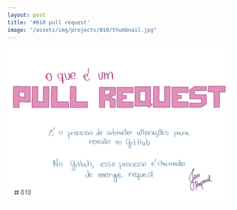 ```yaml
---
layout: post
title: '#010 pull request'
image: "/assets/img/projects/010/thumbnail.jpg"
---
```


<img src="/assets/img/projects/010/full.jpg">
